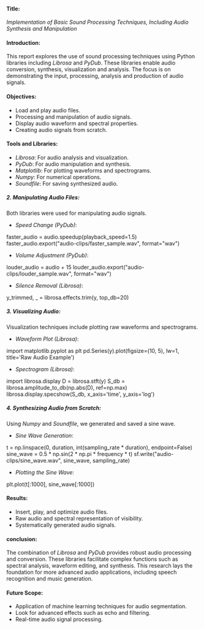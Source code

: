 #### Title:
*Implementation of Basic Sound Processing Techniques, Including Audio Synthesis and Manipulation*

#### Introduction:
This report explores the use of sound processing techniques using Python libraries including *Librosa* and *PyDub*. These libraries enable audio conversion, synthesis, visualization and analysis. The focus is on demonstrating the input, processing, analysis and production of audio signals.

#### Objectives:
- Load and play audio files.
- Processing and manipulation of audio signals.
- Display audio waveform and spectral properties.
- Creating audio signals from scratch.

#### Tools and Libraries:
- *Librosa*: For audio analysis and visualization.
- *PyDub*: For audio manipulation and synthesis.
- *Matplotlib*: For plotting waveforms and spectrograms.
- *Numpy*: For numerical operations.
- *Soundfile*: For saving synthesized audio.

##### 2. Manipulating Audio Files:
Both libraries were used for manipulating audio signals.

- *Speed Change (PyDub)*:
  
faster_audio = audio.speedup(playback_speed=1.5)
faster_audio.export("audio-clips/faster_sample.wav", format="wav")

- *Volume Adjustment (PyDub)*:
  
louder_audio = audio + 15
louder_audio.export("audio-clips/louder_sample.wav", format="wav")

- *Silence Removal (Librosa)*:
  
y_trimmed, _ = librosa.effects.trim(y, top_db=20)

##### 3. Visualizing Audio:
Visualization techniques include plotting raw waveforms and spectrograms.

- *Waveform Plot (Librosa)*:
  
import matplotlib.pyplot as plt
pd.Series(y).plot(figsize=(10, 5), lw=1, title='Raw Audio Example')

- *Spectrogram (Librosa)*:
  
import librosa.display
D = librosa.stft(y)
S_db = librosa.amplitude_to_db(np.abs(D), ref=np.max)
librosa.display.specshow(S_db, x_axis='time', y_axis='log')

##### 4. Synthesizing Audio from Scratch:
Using *Numpy* and *Soundfile*, we generated and saved a sine wave.

- *Sine Wave Generation*:
  
t = np.linspace(0, duration, int(sampling_rate * duration), endpoint=False)
sine_wave = 0.5 * np.sin(2 * np.pi * frequency * t)
sf.write("audio-clips/sine_wave.wav", sine_wave, sampling_rate)

- *Plotting the Sine Wave*:
  
plt.plot(t[:1000], sine_wave[:1000])

#### Results:
- Insert, play, and optimize audio files.
- Raw audio and spectral representation of visibility.
- Systematically generated audio signals.

#### conclusion:
The combination of *Librosa* and *PyDub* provides robust audio processing and conversion. These libraries facilitate complex functions such as spectral analysis, waveform editing, and synthesis. This research lays the foundation for more advanced audio applications, including speech recognition and music generation.

#### Future Scope:
- Application of machine learning techniques for audio segmentation.
- Look for advanced effects such as echo and filtering.
- Real-time audio signal processing.





